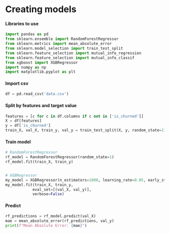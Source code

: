 # Creating models

#### Libraries to use
```python
import pandas as pd
from sklearn.ensemble import RandomForestRegressor
from sklearn.metrics import mean_absolute_error
from sklearn.model_selection import train_test_split
from sklearn.feature_selection import mutual_info_regression
from sklearn.feature_selection import mutual_info_classif
from xgboost import XGBRegressor
import numpy as np
import matplotlib.pyplot as plt
```

#### Import csv
```python
df = pd.read_csv('data.csv')
```

#### Split by features and target value
```python
features = [c for c in df.columns if c not in ['is_churned']]
X = df[features]
y = df['is_churned']
train_X, val_X, train_y, val_y = train_test_split(X, y, random_state=1)
```

#### Train model

```python
# RandomForestRegressor
rf_model = RandomForestRegressor(random_state=1)
rf_model.fit(train_X, train_y)


# XGBRegressor
my_model = XGBRegressor(n_estimators=1000, learning_rate=0.05, early_stopping_rounds=5)
my_model.fit(train_X, train_y,
         	eval_set=[(val_X, val_y)],
         	verbose=False)
```

#### Predict
```python
rf_predictions = rf_model.predict(val_X)
mae = mean_absolute_error(rf_predictions, val_y)
print(f"Mean Absolute Error: {mae}")
```
